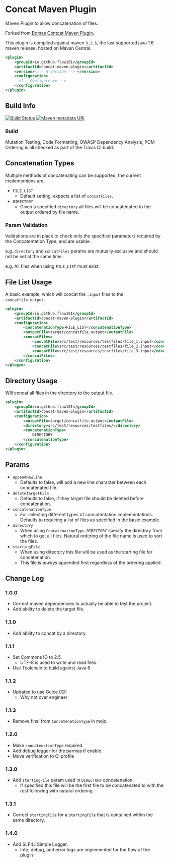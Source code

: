 # Concat Maven Plugin #

Maven Plugin to allow concatenation of files.

Forked from [Bomas Contcat Maven Plugin](https://github.com/bomas/concat-maven-plugin "https://github.com/bomas/concat-maven-plugin").

This plugin is compiled against maven `3.2.5`, the last supported java 1.6 maven release, hosted on Maven Central.

```xml
<plugin>
    <groupId>io.github.flaw101</groupId>
    <artifactId>concat-maven-plugin</artifactId>
    <version><!-- A Version --> </version>
    <configuration>
      <!-- Configure me -->
    </configuration>
</plugin>
```

## Build Info ##

[![Build Status](https://travis-ci.org/Flaw101/concat-maven-plugin.svg?branch=master)](https://travis-ci.org/Flaw101/concat-maven-plugin)
[![Maven metadata URI](https://img.shields.io/maven-metadata/v/http/central.maven.org/maven2/io/github/flaw101/concat-maven-plugin/maven-metadata.xml.svg)](http://repo1.maven.org/maven2/io/github/flaw101/concat-maven-plugin/)

### Build ###

Mutation Testing, Code Formatting, OWASP Dependency Analysis, POM Ordering is all checked as part of the Travis CI build.

## Concatenation Types ##

Multiple methods of concatenating can be supported, the current implementions are,

* `FILE_LIST`
  * Default setting, expects a list of `concatFiles`.
* `DIRECTORY`
  * Given a specified `directory` all files will be concatenated to the output ordered by file name.

### Param Validation ###

Validations are in place to check only the specified parameters required by the Concatentation Type, and are usable.

e.g. `directory` and `concatFiles` params are mutually exclusive and should not be set at the same time.

e.g. All files when using `FILE_LIST` must exist.

## File List Usage ##

A basic example, which will concat the `.input` files to the `concatfile.output`.

```xml
<plugin>
    <groupId>io.github.flaw101</groupId>
    <artifactId>concat-maven-plugin</artifactId>
    <configuration>
        <concatenationType>FILE_LIST</concatenationType>
        <outputFile>target/concatfile.output</outputFile>
        <concatFiles>
            <concatFile>src/test/resources/testfiles/file_1.input</concatFile>
            <concatFile>src/test/resources/testfiles/file_2.input</concatFile>
            <concatFile>src/test/resources/testfiles/file_3.input</concatFile>
        </concatFiles>
    </configuration>
</plugin>
```

## Directory Usage ##

Will concat all files in the directory to the output file.

```xml
<plugin>
    <groupId>io.github.flaw101</groupId>
    <artifactId>concat-maven-plugin</artifactId>
    <configuration>
        <outputFile>target/concatfile.output</outputFile>
        <directory>src/test/resources/testfiles/</directory>
        <concatenationType>
            DIRECTORY
        </concatenationType>
    </configuration>
</plugin>
```

## Params ##

* `appendNewline`
  * Defaults to false, will add a new line character between each concatenated file.
* `deleteTargetFile`
  * Defaults to false, if they target file should be deleted before concatenation.
* `concatenationType`
  * For selecting different types of concatentation implementations. Defaults to requiring a list of files as specified in the basic example.
* `directory`
  * When using `ConcatenationType.DIRECTORY` specify the directory from which to get all files. Natural ordering of the file name is used to sort the files.
* `startingFile`
  * When using directory this file will be used as the starting file for concatenation.
  * This file is _always_ appended first regardless of the ordering applied.

## Change Log ##

### 1.0.0 ###

* Correct maven dependencies to actually be able to test the project.
* Add ability to delete the target file.

### 1.1.0 ###

* Add ability to concat by a directory.

### 1.1.1 ###

* Set Commons IO to 2.5.
  * UTF-8 is used to write and read files.
* Use Toolchain to build against Java 6.

### 1.1.2 ###

* Updated to use Guice CDI
  * Why not over engineer

### 1.1.3 ###

* Remove final from `ConcatenationType` in mojo.

### 1.2.0 ###

* Make `concatenationType` required.
* Add debug logger for the parmas if enable.
* Move verification to CI profile

### 1.3.0 ###

* Add `startingFile` param used in `DIRECTORY` concatenation.
  * If specified this file will be the first file to be concatenated to with the rest following with natural ordering.

### 1.3.1 ###

* Correct `startingFile` for a `startingFile` that is contained within the same directory.

### 1.4.0 ###

* Add SLF4J Simple Logger.
  * Info, debug, and error logs are implemented for the flow of the plugin
